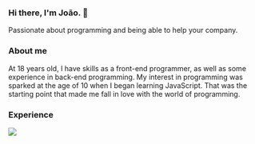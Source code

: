 ### Hi there, I'm João. 👋
Passionate about programming and being able to help your company.

### About me

At 18 years old, I have skills as a front-end programmer, as well as some experience in back-end programming. My interest in programming was sparked at the age of 10 when I began learning JavaScript. That was the starting point that made me fall in love with the world of programming.

### Experience

<img src="https://skillicons.dev/icons?i=react,nextjs,typescript,javascript,nodejs,express,prisma,git,github,cpp,cs,mongodb,mysql,postgresql,tailwindcss,html,css&theme=dark"/>
